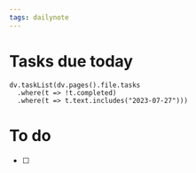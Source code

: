 ```yaml
---
tags: dailynote
---
```


# Tasks due today
```dataviewjs
dv.taskList(dv.pages().file.tasks 
  .where(t => !t.completed)
  .where(t => t.text.includes("2023-07-27")))
```

# To do
- [ ] 